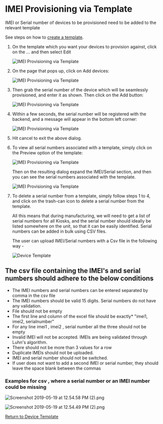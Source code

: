 # IMEI Provisioning via Template

IMEI or Serial number of devices to be provisioned need to be added to the relevant template

See steps on how to [create a template](../index.md).

1.  On the template which you want your devices to provision against, click on the … and then select Edit

    ![IMEI Provisioning via Template](../../images/temp_2.png)

2.  On the page that pops up, click on Add devices:

    ![IMEI Provisioning via Template](../../images/template_for_imei1.png)

3.  Then grab the serial number of the device which will be seamlessly provisioned, and enter it as shown. Then click on the Add button:

    ![IMEI Provisioning via Template](../../images/template_for_imei2.png)

4.  Within a few seconds, the serial number will be registered with the backend, and a message will appear in the bottom left corner:

    ![IMEI Provisioning via Template](../../images/template_for_imei3.png)

5.  Hit cancel to exit the above dialog.

6.  To view all serial numbers associated with a template, simply click on the Preview option of the template:

    ![IMEI Provisioning via Template](../../images/template_for_imei4.png)

    Then on the resulting dialog expand the IMEI/Serial section, and then you can see the serial numbers associated with the template.

    ![IMEI Provisioning via Template](../../images/template_for_imei5.png)

7.  To delete a serial number from a template, simply follow steps 1 to 4, and click on the trash-can icon to delete a serial number from the template.

    All this means that during manufacturing, we will need to get a list of serial numbers for all Kiosks, and the serial number should ideally be listed somewhere on the unit, so that it can be easily identified. Serial numbers can be added in bulk using CSV files.

    The user can upload IMEI/Serial numbers with a Csv file in the following way -

    ![Device Template](../../../assets/OLD_DASHBOARD/imei_real.png)

## The csv file containing the IMEI's and serial numbers should adhere to the below conditions

* The IMEI numbers and serial numbers can be entered separated by comma in the csv file
* The IMEI numbers should be valid 15 digits. Serial numbers do not have any validation.
* File should not be empty
* The first line and column of the excel file should be exactly* "imei1, imei2, serialnumber"
* For any line imei1 , imei2 , serial number all the three should not be empty
* Invalid IMEI will not be accepted. IMEIs are being validated through Luhn's algorithm.
* There should not be more than 3 values for a row
* Duplicate IMEIs should not be uploaded.
* IMEI and serial number should not be switched.
* If user does not want to add a second IMEI or serial number, they should leave the space blank between the commas

### Examples for csv , where a serial number or an IMEI number could be missing

![Screenshot 2019-05-19 at 12.54.58 PM (2).png](../../../assets/OLD_DASHBOARD/imei1.png)

![Screenshot 2019-05-19 at 12.54.49 PM (2).png](../../../assets/OLD_DASHBOARD/imei2.png)

[Return to Device Template](../index.md)
